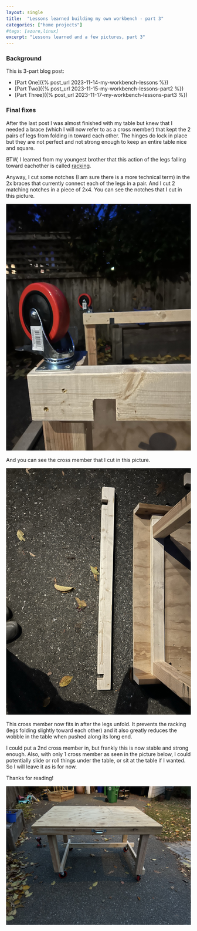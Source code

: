 ```yaml
---
layout: single
title:  "Lessons learned building my own workbench - part 3"
categories: ["home projects"]
#tags: [azure,linux]
excerpt: "Lessons learned and a few pictures, part 3"
---
```


### Background
This is 3-part blog post:
* [Part One]({% post_url 2023-11-14-my-workbench-lessons %})
* [Part Two]({% post_url 2023-11-15-my-workbench-lessons-part2 %})
* [Part Three]({% post_url 2023-11-17-my-workbench-lessons-part3 %})

### Final fixes
After the last post I was almost finished with my table but knew that I needed a brace (which I will now refer to as a cross member) that kept the 2 pairs of legs from folding in toward each other. The hinges do lock in place but they are not perfect and not strong enough to keep an entire table nice and square. 

BTW, I learned from my youngest brother that this action of the legs falling toward eachother is called [racking](https://www.woodworkhubby.com/racking-in-woodwork/).

Anyway, I cut some notches (I am sure there is a more technical term) in the 2x braces that currently connect each of the legs in a pair. And I cut 2 matching notches in a piece of 2x4. You can see the notches that I cut in this picture.

![Cut notches](/assets/workbench-notches.jpeg)

And you can see the cross member that I cut in this picture. 

![Cross member](/assets/workbench-crossmember.jpeg)

This cross member now fits in after the legs unfold. It prevents the racking (legs folding slightly toward each other) and it also greatly reduces the wobble in the table when pushed along its long end.

I could put a 2nd cross member in, but frankly this is now stable and strong enough. Also, with only 1 cross member as seen in the picture below, I could potentially slide or roll things under the table, or sit at the table if I wanted. So I will leave it as is for now.

Thanks for reading!

![My new workbench finished](/assets/workbench-finished.jpeg)





